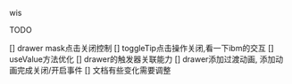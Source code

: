 wis

TODO

[] drawer mask点击关闭控制
[] toggleTip点击操作关闭,看一下ibm的交互
[] useValue方法优化
[] drawer的触发器关联能力
[] drawer添加过渡动画, 添加动画完成关闭/开启事件
[] 文档有些变化需要调整